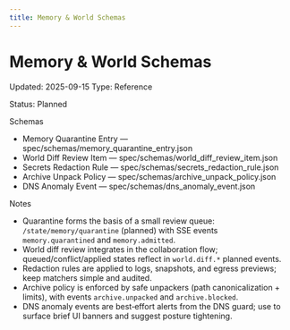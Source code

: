 ```yaml
---
title: Memory & World Schemas
---
```


# Memory & World Schemas

Updated: 2025-09-15
Type: Reference

Status: Planned

Schemas
- Memory Quarantine Entry — spec/schemas/memory_quarantine_entry.json
- World Diff Review Item — spec/schemas/world_diff_review_item.json
- Secrets Redaction Rule — spec/schemas/secrets_redaction_rule.json
- Archive Unpack Policy — spec/schemas/archive_unpack_policy.json
- DNS Anomaly Event — spec/schemas/dns_anomaly_event.json

Notes
- Quarantine forms the basis of a small review queue: `/state/memory/quarantine` (planned) with SSE events `memory.quarantined` and `memory.admitted`.
- World diff review integrates in the collaboration flow; queued/conflict/applied states reflect in `world.diff.*` planned events.
- Redaction rules are applied to logs, snapshots, and egress previews; keep matchers simple and audited.
- Archive policy is enforced by safe unpackers (path canonicalization + limits), with events `archive.unpacked` and `archive.blocked`.
- DNS anomaly events are best‑effort alerts from the DNS guard; use to surface brief UI banners and suggest posture tightening.
